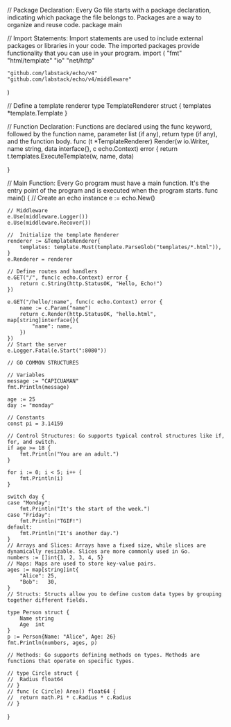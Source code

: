 // Package Declaration: Every Go file starts with a package declaration, indicating which package the file belongs to. Packages are a way to organize and reuse code.
package main

// Import Statements: Import statements are used to include external packages or libraries in your code. The imported packages provide functionality that you can use in your program.
import (
	"fmt"
	"html/template"
	"io"
	"net/http"

	"github.com/labstack/echo/v4"
	"github.com/labstack/echo/v4/middleware"
)

// Define a template renderer
type TemplateRenderer struct {
	templates *template.Template
}

// Function Declaration: Functions are declared using the func keyword, followed by the function name, parameter list (if any), return type (if any), and the function body.
func (t *TemplateRenderer) Render(w io.Writer, name string, data interface{}, c echo.Context) error {
	return t.templates.ExecuteTemplate(w, name, data)

}

// Main Function: Every Go program must have a main function. It's the entry point of the program and is executed when the program starts.
func main() {
	// Create an echo instance
	e := echo.New()

	// Middleware
	e.Use(middleware.Logger())
	e.Use(middleware.Recover())

	//  Initialize the template Renderer
	renderer := &TemplateRenderer{
		templates: template.Must(template.ParseGlob("templates/*.html")),
	}
	e.Renderer = renderer

	// Define routes and handlers
	e.GET("/", func(c echo.Context) error {
		return c.String(http.StatusOK, "Hello, Echo!")
	})

	e.GET("/hello/:name", func(c echo.Context) error {
		name := c.Param("name")
		return c.Render(http.StatusOK, "hello.html", map[string]interface{}{
			"name": name,
		})
	})
	// Start the server
	e.Logger.Fatal(e.Start(":8080"))

	// GO COMMON STRUCTURES

	// Variables
	message := "CAPICUAMAN"
	fmt.Println(message)

	age := 25
	day := "monday"

	// Constants
	const pi = 3.14159

	// Control Structures: Go supports typical control structures like if, for, and switch.
	if age >= 18 {
		fmt.Println("You are an adult.")
	}

	for i := 0; i < 5; i++ {
		fmt.Println(i)
	}

	switch day {
	case "Monday":
		fmt.Println("It's the start of the week.")
	case "Friday":
		fmt.Println("TGIF!")
	default:
		fmt.Println("It's another day.")
	}
	// Arrays and Slices: Arrays have a fixed size, while slices are dynamically resizable. Slices are more commonly used in Go.
	numbers := []int{1, 2, 3, 4, 5}
	// Maps: Maps are used to store key-value pairs.
	ages := map[string]int{
		"Alice": 25,
		"Bob":   30,
	}
	// Structs: Structs allow you to define custom data types by grouping together different fields.

	type Person struct {
		Name string
		Age  int
	}
	p := Person{Name: "Alice", Age: 26}
	fmt.Println(numbers, ages, p)

	// Methods: Go supports defining methods on types. Methods are functions that operate on specific types.

	// type Circle struct {
	// 	Radius float64
	// }
	// func (c Circle) Area() float64 {
	// 	return math.Pi * c.Radius * c.Radius
	// }

}
